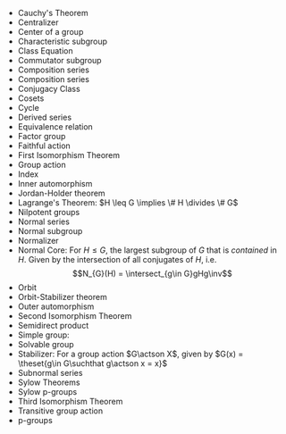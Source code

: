 - Cauchy's Theorem
- Centralizer
- Center of a group
- Characteristic subgroup
- Class Equation
- Commutator subgroup
- Composition series
- Composition series
- Conjugacy Class
- Cosets
- Cycle
- Derived series
- Equivalence relation
- Factor group
- Faithful action
- First Isomorphism Theorem
- Group action
- Index
- Inner automorphism
- Jordan-Holder theorem
- Lagrange's Theorem: $H \leq G \implies \# H \divides \# G$
- Nilpotent groups
- Normal series
- Normal subgroup
- Normalizer
- Normal Core: For $H \leq G$, the largest subgroup of $G$ that is *contained* in $H$. Given by the intersection of all conjugates of $H$, i.e. $$N_{G}(H) = \intersect_{g\in G}gHg\inv$$
- Orbit
- Orbit-Stabilizer theorem
- Outer automorphism
- Second Isomorphism Theorem
- Semidirect product
- Simple group:
- Solvable group
- Stabilizer: For a group action $G\actson X$, given by $G(x) = \theset{g\in G\suchthat g\actson x = x}$
- Subnormal series
- Sylow Theorems
- Sylow p-groups
- Third Isomorphism Theorem
- Transitive group action
- p-groups
